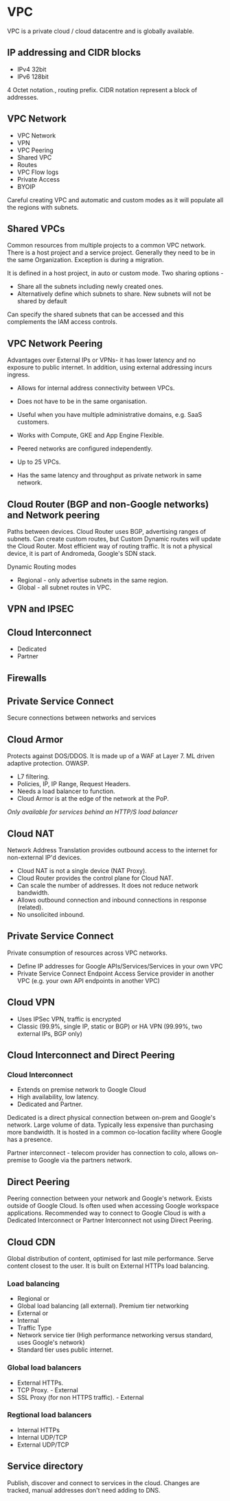 # VPC

VPC is a private cloud / cloud datacentre and is globally available.

## IP addressing and CIDR blocks

- IPv4 32bit
- IPv6 128bit

4 Octet notation., routing prefix. CIDR notation represent a block of addresses.

## VPC Network

- VPC Network
- VPN
- VPC Peering
- Shared VPC
- Routes
- VPC Flow logs
- Private Access
- BYOIP

Careful creating VPC and automatic and custom modes as it will populate all the regions with subnets. 

## Shared VPCs

Common resources from multiple projects to a common VPC network. There is a host project and a service project. Generally they need to be in the same Organization. Exception is during a migration.

It is defined in a host project, in auto or custom mode.
Two sharing options - 
- Share all the subnets including newly created ones.
- Alternatively define which subnets to share. New subnets will not be shared by default

Can specify the shared subnets that can be accessed and this complements the IAM access controls.

## VPC Network Peering

Advantages over External IPs or VPNs- it has lower latency and no exposure to public internet.
In addition, using external addressing incurs ingress.

- Allows for internal address connectivity between VPCs.
- Does not have to be in the same organisation.
- Useful when you have multiple administrative domains, e.g. SaaS customers.

- Works with Compute, GKE and App Engine Flexible.
- Peered networks are configured independently. 
- Up to 25 VPCs.
- Has the same latency and throughput as private network in same network.

## Cloud Router (BGP and non-Google networks) and Network peering

Paths between devices. Cloud Router uses BGP, advertising ranges of subnets. Can create custom routes, but Custom Dynamic routes will update the Cloud Router. Most efficient way of routing traffic. It is not a physical device, it is part of Andromeda, Google's SDN stack.

Dynamic Routing modes

- Regional - only advertise subnets in the same region.
- Global - all subnet routes in VPC.

## VPN and IPSEC

## Cloud Interconnect
  - Dedicated
  - Partner

## Firewalls

## Private Service Connect
  Secure connections between networks and services

## Cloud Armor

Protects against DOS/DDOS. It is made up of a WAF at Layer 7. ML driven adaptive protection. OWASP.

- L7 filtering.
- Policies, IP, IP Range, Request Headers.
- Needs a load balancer to function.
- Cloud Armor is at the edge of the network at the PoP.

*Only available for services behind an HTTP/S load balancer*

## Cloud NAT
   
Network Address Translation provides outbound access to the internet for non-external IP'd devices.
- Cloud NAT is not a single device (NAT Proxy).
- Cloud Router provides the control plane for Cloud NAT.
- Can scale the number of addresses. It does not reduce network bandwidth.
- Allows outbound connection and inbound connections in response (related).
- No unsolicited inbound.


## Private Service Connect

Private consumption of resources across VPC networks.
- Define IP addresses for Google APIs/Services/Services in your own VPC
- Private Service Connect Endpoint
Access Service provider in another VPC (e.g. your own API endpoints in another VPC)

## Cloud VPN

- Uses IPSec VPN, traffic is encrypted
- Classic (99.9%, single IP, static or BGP) or HA VPN (99.99%, two external IPs, BGP only)

## Cloud Interconnect and Direct Peering

### Cloud Interconnect

- Extends on premise network to Google Cloud
- High availability, low latency.
- Dedicated and Partner.

Dedicated is a direct physical connection between on-prem and Google's network. Large volume of data. Typically less expensive than purchasing more bandwidth. It is hosted in a common co-location facility where Google has a presence.

Partner interconnect - telecom provider has connection to colo, allows on-premise to Google via the partners network.

## Direct Peering

Peering connection between your network and Google's network. Exists outside of Google Cloud. Is often used when accessing Google workspace applications. Recommended way to connect to Google Cloud is with a Dedicated Interconnect or Partner Interconnect not using Direct Peering.

## Cloud CDN

Global distribution of content, optimised for last mile performance. Serve content closest to the user. It is built on External HTTPs load balancing.

### Load balancing

- Regional or
- Global load balancing (all external). Premium tier networking
- External or
- Internal
- Traffic Type
- Network service tier (High performance networking versus standard, uses Google's network)
- Standard tier uses public internet.

### Global load balancers
 - External HTTPs.
 - TCP Proxy. - External
 - SSL Proxy (for non HTTPS traffic). - External

### Regtional load balancers

- Internal HTTPs
- Internal UDP/TCP
- External UDP/TCP

## Service directory

Publish, discover and connect to services in the cloud. Changes are tracked, manual addresses don't need adding to DNS.

